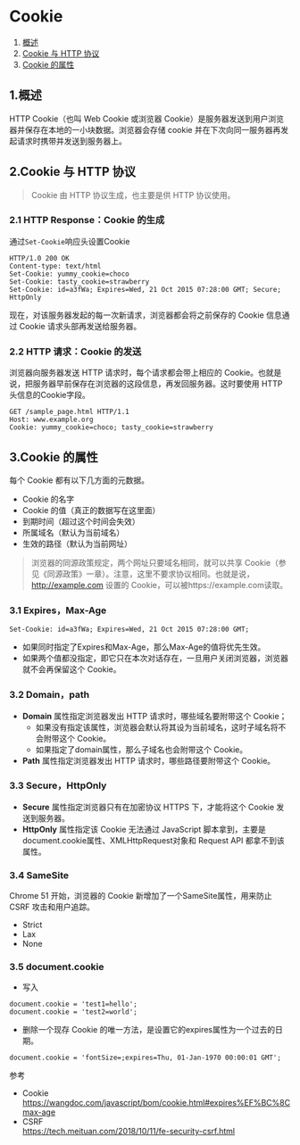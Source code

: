 # Cookie
1. [概述](https://github.com/pangbooo/note/blob/master/Brower/Cookie.md#1%E6%A6%82%E8%BF%B0)
2. [Cookie 与 HTTP 协议](https://github.com/pangbooo/note/blob/master/Brower/Cookie.md#2cookie-%E4%B8%8E-http-%E5%8D%8F%E8%AE%AE)
3. [Cookie 的属性](https://github.com/pangbooo/note/blob/master/Brower/Cookie.md#3cookie-%E7%9A%84%E5%B1%9E%E6%80%A7)

## 1.概述
HTTP Cookie（也叫 Web Cookie 或浏览器 Cookie）是服务器发送到用户浏览器并保存在本地的一小块数据。浏览器会存储 cookie 并在下次向同一服务器再发起请求时携带并发送到服务器上。


## 2.Cookie 与 HTTP 协议
> Cookie 由 HTTP 协议生成，也主要是供 HTTP 协议使用。
### 2.1 HTTP Response：Cookie 的生成
通过```Set-Cookie```响应头设置Cookie
```
HTTP/1.0 200 OK
Content-type: text/html
Set-Cookie: yummy_cookie=choco
Set-Cookie: tasty_cookie=strawberry
Set-Cookie: id=a3fWa; Expires=Wed, 21 Oct 2015 07:28:00 GMT; Secure; HttpOnly
```
现在，对该服务器发起的每一次新请求，浏览器都会将之前保存的 Cookie 信息通过 Cookie 请求头部再发送给服务器。

### 2.2 HTTP 请求：Cookie 的发送
浏览器向服务器发送 HTTP 请求时，每个请求都会带上相应的 Cookie。也就是说，把服务器早前保存在浏览器的这段信息，再发回服务器。这时要使用 HTTP 头信息的Cookie字段。
```
GET /sample_page.html HTTP/1.1
Host: www.example.org
Cookie: yummy_cookie=choco; tasty_cookie=strawberry
```
>

## 3.Cookie 的属性
每个 Cookie 都有以下几方面的元数据。
* Cookie 的名字
* Cookie 的值（真正的数据写在这里面）
* 到期时间（超过这个时间会失效）
* 所属域名（默认为当前域名）
* 生效的路径（默认为当前网址）
> 浏览器的同源政策规定，两个网址只要域名相同，就可以共享 Cookie（参见《同源政策》一章）。注意，这里不要求协议相同。也就是说，http://example.com 设置的 Cookie，可以被https://example.com读取。
### 3.1 Expires，Max-Age
```
Set-Cookie: id=a3fWa; Expires=Wed, 21 Oct 2015 07:28:00 GMT;
```
* 如果同时指定了Expires和Max-Age，那么Max-Age的值将优先生效。
* 如果两个值都没指定，即它只在本次对话存在，一旦用户关闭浏览器，浏览器就不会再保留这个 Cookie。

### 3.2 Domain，path
* __Domain__ 属性指定浏览器发出 HTTP 请求时，哪些域名要附带这个 Cookie；
    * 如果没有指定该属性，浏览器会默认将其设为当前域名，这时子域名将不会附带这个 Cookie。
    * 如果指定了domain属性，那么子域名也会附带这个 Cookie。
* __Path__ 属性指定浏览器发出 HTTP 请求时，哪些路径要附带这个 Cookie。

### 3.3 Secure，HttpOnly
* __Secure__ 属性指定浏览器只有在加密协议 HTTPS 下，才能将这个 Cookie 发送到服务器。
* __HttpOnly__ 属性指定该 Cookie 无法通过 JavaScript 脚本拿到，主要是document.cookie属性、XMLHttpRequest对象和 Request API 都拿不到该属性。


### 3.4 SameSite
Chrome 51 开始，浏览器的 Cookie 新增加了一个SameSite属性，用来防止 CSRF 攻击和用户追踪。
* Strict
* Lax
* None

### 3.5 document.cookie
* 写入<br/>
```
document.cookie = 'test1=hello';
document.cookie = 'test2=world';
```

* 删除一个现存 Cookie 的唯一方法，是设置它的expires属性为一个过去的日期。
```
document.cookie = 'fontSize=;expires=Thu, 01-Jan-1970 00:00:01 GMT';
```

参考<br/>
* Cookie<br/>
https://wangdoc.com/javascript/bom/cookie.html#expires%EF%BC%8Cmax-age
* CSRF<br/>
https://tech.meituan.com/2018/10/11/fe-security-csrf.html